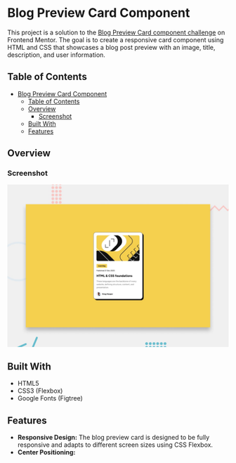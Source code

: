 # Blog Preview Card Component

This project is a solution to the [Blog Preview Card component challenge](https://www.frontendmentor.io) on Frontend Mentor. The goal is to create a responsive card component using HTML and CSS that showcases a blog post preview with an image, title, description, and user information.

## Table of Contents

- [Blog Preview Card Component](#blog-preview-card-component)
  - [Table of Contents](#table-of-contents)
  - [Overview](#overview)
    - [Screenshot](#screenshot)
  - [Built With](#built-with)
  - [Features](#features)

## Overview

### Screenshot

![Blog Preview Card Screenshot](/preview.jpg)


## Built With

- HTML5
- CSS3 (Flexbox)
- Google Fonts (Figtree)

## Features

- **Responsive Design:** The blog preview card is designed to be fully responsive and adapts to different screen sizes using CSS Flexbox.
- **Center Positioning:**
